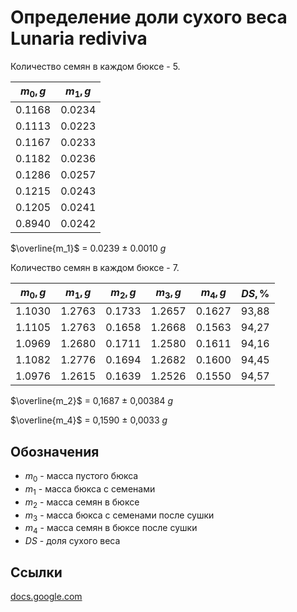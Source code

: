 # Определение доли сухого веса **Lunaria rediviva**

Количество семян в каждом бюксе - 5.

| $m_0,g$ | $m_1,g$ |
| ------- | ------- |
| 0.1168  | 0.0234  |
| 0.1113  | 0.0223  |
| 0.1167  | 0.0233  |
| 0.1182  | 0.0236  |
| 0.1286  | 0.0257  |
| 0.1215  | 0.0243  |
| 0.1205  | 0.0241  |
| 0.8940  | 0.0242  |

$\overline{m_1}$ = 0.0239 $\pm$ 0.0010 $g$

Количество семян в каждом бюксе - 7.

| $m_0,g$ | $m_1,g$ | $m_2,g$ | $m_3,g$ | $m_4,g$ | $DS,\%$ |
| ------- | ------- | ------- | ------- | ------- | ------- |
| 1.1030  | 1.2763  | 0.1733  | 1.2657  | 0.1627  | 93,88   |
| 1.1105  | 1.2763  | 0.1658  | 1.2668  | 0.1563  | 94,27   |
| 1.0969  | 1.2680  | 0.1711  | 1.2580  | 0.1611  | 94,16   |
| 1.1082  | 1.2776  | 0.1694  | 1.2682  | 0.1600  | 94,45   |
| 1.0976  | 1.2615  | 0.1639  | 1.2526  | 0.1550  | 94,57   |

$\overline{m_2}$ = 0,1687 $\pm$ 0,00384 $g$

$\overline{m_4}$ = 0,1590 $\pm$ 0,0033 $g$

## Обозначения

* $m_0$ - масса пустого бюкса
* $m_1$ - масса бюкса с семенами
* $m_2$ - масса семян в бюксе
* $m_3$ - масса бюкса с семенами после сушки
* $m_4$ - масса семян в бюксе после сушки
* $DS$ - доля сухого веса

## Ссылки

[docs.google.com](https://docs.google.com/spreadsheets/d/1aT91nhTfCJs10P0NaxmBw86QWPGgr-mXIiTniYsnXRI/edit?usp=sharing)